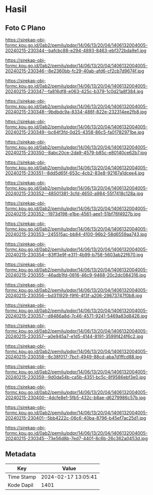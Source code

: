 # Hasil

## Foto C Plano

https://sirekap-obj-formc.kpu.go.id/0ab2/pemilu/pdpr/14/06/13/20/04/1406132004005-20240215-230344--bafcbc88-e294-4893-8463-ebf372bda9e1.jpg

https://sirekap-obj-formc.kpu.go.id/0ab2/pemilu/pdpr/14/06/13/20/04/1406132004005-20240215-230346--8e2360bb-fc29-40ab-afd6-cf2cb7d9674f.jpg

https://sirekap-obj-formc.kpu.go.id/0ab2/pemilu/pdpr/14/06/13/20/04/1406132004005-20240215-230347--fa816df8-e063-425c-b379-1c0d21a8f384.jpg

https://sirekap-obj-formc.kpu.go.id/0ab2/pemilu/pdpr/14/06/13/20/04/1406132004005-20240215-230348--9bdbdc9a-8334-486f-822e-232314ee2fb8.jpg

https://sirekap-obj-formc.kpu.go.id/0ab2/pemilu/pdpr/14/06/13/20/04/1406132004005-20240215-230349--bc64f3fd-0d25-4358-86c5-fa01782971be.jpg

https://sirekap-obj-formc.kpu.go.id/0ab2/pemilu/pdpr/14/06/13/20/04/1406132004005-20240215-230350--8abc20ce-2da9-4579-b85c-e80140ce62b7.jpg

https://sirekap-obj-formc.kpu.go.id/0ab2/pemilu/pdpr/14/06/13/20/04/1406132004005-20240215-230351--8dd5d65f-653c-4cb2-83e8-92167a1dcee4.jpg

https://sirekap-obj-formc.kpu.go.id/0ab2/pemilu/pdpr/14/06/13/20/04/1406132004005-20240215-230352--48501381-3cfd-4650-a984-55f7418c128a.jpg

https://sirekap-obj-formc.kpu.go.id/0ab2/pemilu/pdpr/14/06/13/20/04/1406132004005-20240215-230352--1973d198-e1be-4561-aee1-51bf76f4927b.jpg

https://sirekap-obj-formc.kpu.go.id/0ab2/pemilu/pdpr/14/06/13/20/04/1406132004005-20240215-230353--245515ac-bb84-4100-96b2-58d6559aa743.jpg

https://sirekap-obj-formc.kpu.go.id/0ab2/pemilu/pdpr/14/06/13/20/04/1406132004005-20240215-230354--83ff3e9f-e311-4b99-b758-5603ab22f670.jpg

https://sirekap-obj-formc.kpu.go.id/0ab2/pemilu/pdpr/14/06/13/20/04/1406132004005-20240215-230355--46adb1fd-0816-46c9-9468-20c2dc084316.jpg

https://sirekap-obj-formc.kpu.go.id/0ab2/pemilu/pdpr/14/06/13/20/04/1406132004005-20240215-230356--bd311929-f9f6-4f3f-a206-29673747f0b8.jpg

https://sirekap-obj-formc.kpu.go.id/0ab2/pemilu/pdpr/14/06/13/20/04/1406132004005-20240215-230357--d8486a8d-7c46-4571-9241-5469a83d8426.jpg

https://sirekap-obj-formc.kpu.go.id/0ab2/pemilu/pdpr/14/06/13/20/04/1406132004005-20240215-230357--a0e945a7-e1d5-4144-8191-3599f424f6c2.jpg

https://sirekap-obj-formc.kpu.go.id/0ab2/pemilu/pdpr/14/06/13/20/04/1406132004005-20240215-230358--8c38f017-7bcf-4949-88cd-aba7d1ffcd88.jpg

https://sirekap-obj-formc.kpu.go.id/0ab2/pemilu/pdpr/14/06/13/20/04/1406132004005-20240215-230359--9d0da54b-ca5b-4351-bc5c-8f9586ebf3e0.jpg

https://sirekap-obj-formc.kpu.go.id/0ab2/pemilu/pdpr/14/06/13/20/04/1406132004005-20240215-230400--4dcfe8e1-5fb5-432c-b8ae-d6279986c57b.jpg

https://sirekap-obj-formc.kpu.go.id/0ab2/pemilu/pdpr/14/06/13/20/04/1406132004005-20240215-230401--5bb4222c-06c6-40ba-8796-b45ef7ac25d1.jpg

https://sirekap-obj-formc.kpu.go.id/0ab2/pemilu/pdpr/14/06/13/20/04/1406132004005-20240215-230345--73e56d8b-7ed7-4401-8c6b-26c362a0453d.jpg


## Metadata

| Key        | Value               |
| ---------- | ------------------- |
| Time Stamp | 2024-02-17 13:05:41 |
| Kode Dapil | 1401                |




